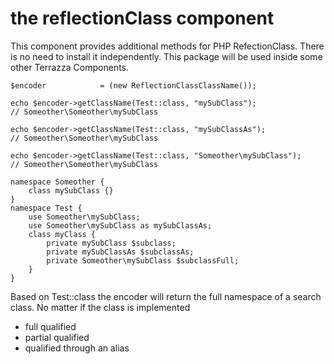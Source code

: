 # the reflectionClass component
This component provides additional methods for PHP RefectionClass.
There is no need to install it independently. This package will be used inside some other Terrazza Components.

```
$encoder            = (new ReflectionClassClassName());

echo $encoder->getClassName(Test::class, "mySubClass");
// Someother\Someother\mySubClass 

echo $encoder->getClassName(Test::class, "mySubClassAs");
// Someother\Someother\mySubClass

echo $encoder->getClassName(Test::class, "Someother\mySubClass");
// Someother\Someother\mySubClass

namespace Someother {
    class mySubClass {}
}
namespace Test {
    use Someother\mySubClass;
    use Someother\mySubClass as mySubClassAs;
    class myClass {
        private mySubClass $subclass;
        private mySubClassAs $subclassAs;
        private Someother\mySubClass $subclassFull;
    }
}
```
Based on Test::class the encoder will return the full namespace of a search class.
No matter if the class is implemented
- full qualified
- partial qualified
- qualified through an alias

